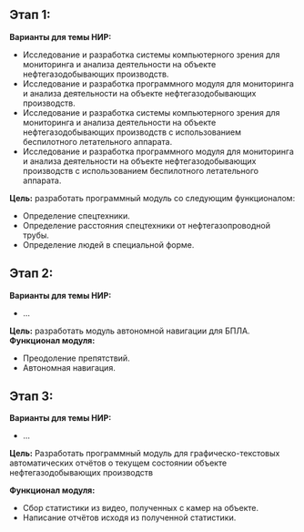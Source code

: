 ## Этап 1:
**Варианты для темы НИР:**  
* Исследование и разработка системы компьютерного зрения для мониторинга и анализа деятельности на объекте нефтегазодобывающих производств.  
* Исследование и разработка программного модуля для мониторинга и анализа деятельности на объекте нефтегазодобывающих производств.
* Исследование и разработка системы компьютерного зрения для мониторинга и анализа деятельности на объекте нефтегазодобывающих производств с использованием беспилотного летательного аппарата.
* Исследование и разработка программного модуля для мониторинга и анализа деятельности на объекте нефтегазодобывающих производств с использованием беспилотного летательного аппарата.

**Цель:** разработать программный модуль со следующим функционалом:
- Определение спецтехники.
- Определение расстояния спецтехники от нефтегазопроводной трубы.
- Определение людей в специальной форме.

## Этап 2:
**Варианты для темы НИР:**
* ...

**Цель:** разработать модуль автономной навигации для БПЛА.
**Функционал модуля:**  
- Преодоление препятствий.
- Автономная навигация.

## Этап 3:
**Варианты для темы НИР:**
* ...

**Цель:** Разработать программный модуль для графическо-текстовых автоматических отчётов о текущем состоянии объекте нефтегазодобывающих производств

**Функционал модуля:**
* Сбор статистики из видео, полученных с камер на объекте.
* Написание отчётов исходя из полученной статистики.
